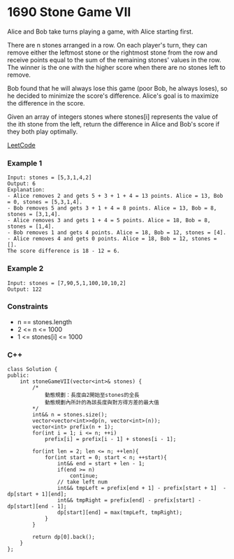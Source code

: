 # 1690 Stone Game VII

Alice and Bob take turns playing a game, with Alice starting first.

There are n stones arranged in a row. On each player's turn, they can remove either the leftmost stone or the rightmost stone from the row and receive points equal to the sum of the remaining stones' values in the row. The winner is the one with the higher score when there are no stones left to remove.

Bob found that he will always lose this game (poor Bob, he always loses), so he decided to minimize the score's difference. Alice's goal is to maximize the difference in the score.

Given an array of integers stones where stones[i] represents the value of the ith stone from the left, return the difference in Alice and Bob's score if they both play optimally.

[LeetCode](https://leetcode.cn/problems/stone-game-vii/description/)

### Example 1

```
Input: stones = [5,3,1,4,2]
Output: 6
Explanation: 
- Alice removes 2 and gets 5 + 3 + 1 + 4 = 13 points. Alice = 13, Bob = 0, stones = [5,3,1,4].
- Bob removes 5 and gets 3 + 1 + 4 = 8 points. Alice = 13, Bob = 8, stones = [3,1,4].
- Alice removes 3 and gets 1 + 4 = 5 points. Alice = 18, Bob = 8, stones = [1,4].
- Bob removes 1 and gets 4 points. Alice = 18, Bob = 12, stones = [4].
- Alice removes 4 and gets 0 points. Alice = 18, Bob = 12, stones = [].
The score difference is 18 - 12 = 6.
```

### Example 2

```
Input: stones = [7,90,5,1,100,10,10,2]
Output: 122
```


### Constraints

* n == stones.length
* 2 <= n <= 1000
* 1 <= stones[i] <= 1000


### C++ 

```
class Solution {
public:
    int stoneGameVII(vector<int>& stones) {
        /*
            動態規劃：長度由2開始至stones的全長
            動態規劃內所計的為該長度與對方得方差的最大值
        */
        int&& n = stones.size();
        vector<vector<int>>dp(n, vector<int>(n));
        vector<int> prefix(n + 1);
        for(int i = 1; i <= n; ++i)
            prefix[i] = prefix[i - 1] + stones[i - 1];

        for(int len = 2; len <= n; ++len){
            for(int start = 0; start < n; ++start){
                int&& end = start + len - 1;
                if(end >= n)
                    continue;
                // take left num
                int&& tmpLeft = prefix[end + 1] - prefix[start + 1]  - dp[start + 1][end];
                int&& tmpRight = prefix[end] - prefix[start] - dp[start][end - 1];
                dp[start][end] = max(tmpLeft, tmpRight);                
            }
        }
        
        return dp[0].back();
    }
};
```